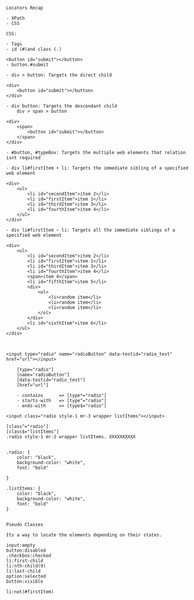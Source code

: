 	
	Locators Recap

	- XPath
	- CSS

	CSS:

	- Tags
	- id (#)and class (.)

	<button id="submit"></button>
	- button.#submit

	- div > button: Targets the direct child

	<div>
		<button id="submit"></button>
	</div>

	- div button: Targets the descendant child
		div > span > button

	<div>
		<span>
			<button id="submit"></button>
		</span>	
	</div>

	- #button, #typeBox: Targets the multiple web elements that relation isnt required

	- div li#firstItem + li: Targets the immediate sibling of a specified web element

	<div>
		<ul>
			<li id="secondItem">item 2</li>
			<li id="firstItem">item 1</li>
			<li id="thirdItem">item 3</li>
			<li id="fourthItem">item 4</li>
		</ul>	
	</div>

	- div li#firstItem ~ li: Targets all the immediate siblings of a specified web element

	<div>
		<ul>
			<li id="secondItem">item 2</li>
			<li id="firstItem">item 1</li>
			<li id="thirdItem">item 3</li>
			<li id="fourthItem">item 4</li>
			<span>item 4</span>
			<li id="fifthItem">item 5</li>
			<div>
				<ol>
					<li>random item</li>
					<li>random item</li>
					<li>random item</li>
				</ol>
			</div>
			<li id="sixthItem">item 6</li>
		</ul>	
	</div>



	<input type="radio" name="radioButton" data-testid="radio_test" href="url"></input>

		[type="radio"]
		[name="radioButton"]
		[data-testid="radio_test"]
		[href="url"]

		- contains 		=> [type*="radio"]
		- starts-with 	=> [type^="radio"]
		- ends-with 	=> [type$="radio"]

	<input class="radio style-1 mr-3 wrapper listItems"></input>

	[class^="radio"]
	[class$="listItems"]
	.radio style-1 mr-2 wrapper listItems. XXXXXXXXXX


	.radio: {
		color: "black",
		background-color: "white",
		font: "bold"

	}

	.listItems: {
		color: "black",
		background-color: "white",
		font: "bold"
	}


	Pseudo Classes

	Its a way to locate the elements depending on their states.

	input:empty
	button:disabled
	.checkbox:checked
	li:first-child
	li:nth-child(9)
	li:last-child
	option:selected
	button:visible

	li:not(#firstItem)











